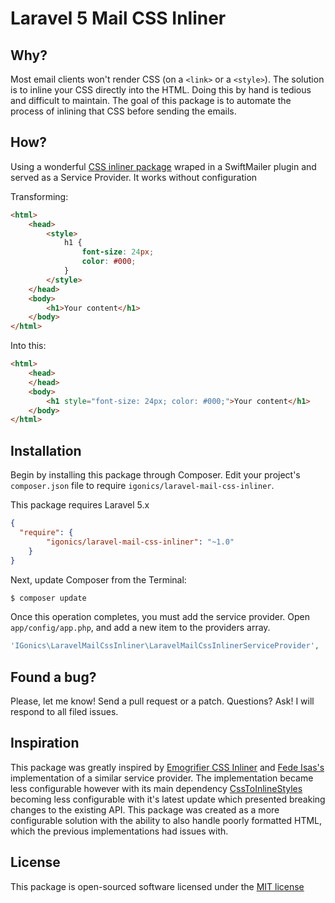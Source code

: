 Laravel 5 Mail CSS Inliner
========================

## Why?
Most email clients won't render CSS (on a `<link>` or a `<style>`). The solution is to inline your CSS directly into the HTML. Doing this by hand is tedious and difficult to maintain.
The goal of this package is to automate the process of inlining that CSS before sending the emails.



## How?
Using a wonderful [CSS inliner package](https://github.com/jjriv/emogrifier) wraped in a SwiftMailer plugin and served as a Service Provider. It works without configuration

Transforming:
```html
<html>
    <head>
        <style>
            h1 {
                font-size: 24px;
                color: #000;
            }
        </style>
    </head>
    <body>
        <h1>Your content</h1>
    </body>
</html>
```

Into this:
```html
<html>
    <head>
    </head>
    <body>
        <h1 style="font-size: 24px; color: #000;">Your content</h1>
    </body>
</html>
```

## Installation
Begin by installing this package through Composer. Edit your project's `composer.json` file to require `igonics/laravel-mail-css-inliner`.

This package requires Laravel 5.x
```json
{
  "require": {
        "igonics/laravel-mail-css-inliner": "~1.0"
    }
}
```

Next, update Composer from the Terminal:
```bash
$ composer update
```

Once this operation completes, you must add the service provider. Open `app/config/app.php`, and add a new item to the providers array.
```php
'IGonics\LaravelMailCssInliner\LaravelMailCssInlinerServiceProvider',
```

## Found a bug?
Please, let me know! Send a pull request or a patch. Questions? Ask! I will respond to all filed issues.

## Inspiration
This package was greatly inspired by [Emogrifier CSS Inliner](https://github.com/jjriv/emogrifier) and [Fede Isas's](https://github.com/fedeisas/laravel-mail-css-inliner) implementation of a similar service provider. The implementation became less configurable however with its main dependency [CssToInlineStyles](https://github.com/tijsverkoyen/CssToInlineStyles) becoming less configurable with it's latest update which presented breaking changes to the existing API. This package was created as a more configurable solution with the ability to also handle poorly formatted HTML, which the previous implementations had issues with.

## License
This package is open-sourced software licensed under the [MIT license](http://opensource.org/licenses/MIT)